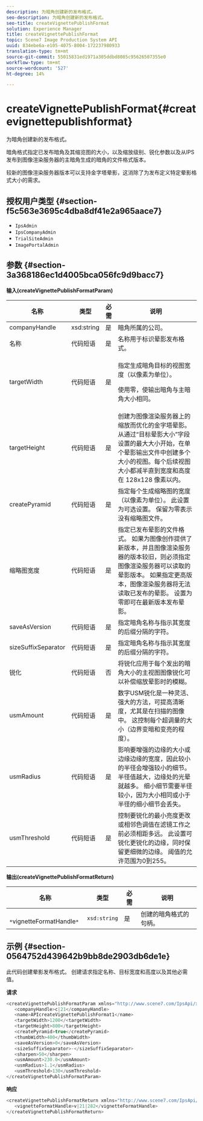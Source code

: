 ```yaml
---
description: 为暗角创建新的发布格式。
seo-description: 为暗角创建新的发布格式。
seo-title: createVignettePublishFormat
solution: Experience Manager
title: createVignettePublishFormat
topic: Scene7 Image Production System API
uuid: 834ebe6a-e105-4075-8004-172237980933
translation-type: tm+mt
source-git-commit: 55015831ed1971a305ddbd8085c95626507355e0
workflow-type: tm+mt
source-wordcount: '527'
ht-degree: 14%

---
```



# createVignettePublishFormat{#createvignettepublishformat}

为暗角创建新的发布格式。

暗角格式指定已发布暗角及其缩览图的大小，以及缩放级别、锐化参数以及从IPS发布到图像渲染服务器的主暗角生成的暗角的文件格式版本。

较新的图像渲染服务器版本可以支持金字塔晕影，这消除了为发布定义特定晕影格式大小的需求。

## 授权用户类型 {#section-f5c563e3695c4dba8df41e2a965aace7}

* `IpsAdmin`
* `IpsCompanyAdmin`
* `TrialSiteAdmin`
* `ImagePortalAdmin`

## 参数 {#section-3a368186ec1d4005bca056fc9d9bacc7}

**输入(createVignettePublishFormatParam)**

<table id="table_4D5B2913FA784EC09190F25223C1A680"> 
 <thead> 
  <tr> 
   <th colname="col1" class="entry"> 名称 </th> 
   <th colname="col2" class="entry"> 类型 </th> 
   <th colname="col3" class="entry"> 必需 </th> 
   <th colname="col4" class="entry"> 说明 </th> 
  </tr> 
 </thead>
 <tbody> 
  <tr> 
   <td colname="col1"> <span class="codeph"> <span class="varname"> companyHandle</span> </span> </td> 
   <td colname="col2"> <span class="codeph"> xsd:string</span> </td> 
   <td colname="col3"> 是 </td> 
   <td colname="col4"> 暗角所属的公司。 </td> 
  </tr> 
  <tr> 
   <td colname="col1"> <span class="codeph"> <span class="varname"> 名称</span> </span> </td> 
   <td colname="col2"> <span class="codeph"> 代码短语 </span> </td> 
   <td colname="col3"> 是 </td> 
   <td colname="col4"> 名称用于标识晕影发布格式。 </td> 
  </tr> 
  <tr> 
   <td colname="col1"> <span class="codeph"> <span class="varname"> targetWidth</span> </span> </td> 
   <td colname="col2"> <span class="codeph"> 代码短语 </span> </td> 
   <td colname="col3"> 是 </td> 
   <td colname="col4"> <p>指定生成暗角目标的视图宽度（以像素为单位）。 </p> <p>使用零，使输出暗角与主暗角大小相同。 </p> </td> 
  </tr> 
  <tr> 
   <td colname="col1"> <span class="codeph"> <span class="varname"> targetHeight</span> </span> </td> 
   <td colname="col2"> <span class="codeph"> 代码短语 </span> </td> 
   <td colname="col3"> 是 </td> 
   <td colname="col4"> 创建为图像渲染服务器上的缩放而优化的金字塔晕影。从通过“目标晕影大小”字段设置的最大大小开始，在单个晕影输出文件中创建多个大小的视图。每个后续视图大小都减半直到宽度和高度在 128x128 像素以内。 </td> 
  </tr> 
  <tr> 
   <td colname="col1"> <span class="codeph"> <span class="varname"> createPyramid</span> </span> </td> 
   <td colname="col2"> <span class="codeph"> 代码短语 </span> </td> 
   <td colname="col3"> 是 </td> 
   <td colname="col4"> 指定每个生成缩略图的宽度（以像素为单位）。 此设置为可选设置。 保留为零表示没有缩略图文件。 </td> 
  </tr> 
  <tr> 
   <td colname="col1"> <span class="codeph"> <span class="varname"> 缩略图宽度</span> </span> </td> 
   <td colname="col2"> <span class="codeph"> 代码短语 </span> </td> 
   <td colname="col3"> 是 </td> 
   <td colname="col4"> 指定已发布晕影的文件格式。 如果为图像创作提供了新版本，并且图像渲染服务器的版本较旧，则必须指定图像渲染服务器可以读取的晕影版本。 如果指定更高版本，图像渲染服务器将无法读取已发布的晕影。 设置为零即可在最新版本发布晕影。 </td> 
  </tr> 
  <tr> 
   <td colname="col1"> <span class="codeph"> <span class="varname"> saveAsVersion</span> </span> </td> 
   <td colname="col2"> <span class="codeph"> 代码短语 </span> </td> 
   <td colname="col3"> 是 </td> 
   <td colname="col4"> 指定暗角名称与指示其宽度的后缀分隔的字符。 </td> 
  </tr> 
  <tr> 
   <td colname="col1"> <span class="codeph"> <span class="varname"> sizeSuffixSeparator</span> </span> </td> 
   <td colname="col2"> <span class="codeph"> 代码短语 </span> </td> 
   <td colname="col3"> 是 </td> 
   <td colname="col4"> 指定暗角名称与指示其宽度的后缀分隔的字符。 </td> 
  </tr> 
  <tr> 
   <td colname="col1"> <span class="codeph"> <span class="varname"> 锐化</span> </span> </td> 
   <td colname="col2"> <span class="codeph"> 代码短语 </span> </td> 
   <td colname="col3"> 否 </td> 
   <td colname="col4"> 将锐化应用于每个发出的暗角大小的主视图图像锐化可以补偿缩放晕影时的模糊。 </td> 
  </tr> 
  <tr> 
   <td colname="col1"> <span class="codeph"> <span class="varname"> usmAmount</span> </span> </td> 
   <td colname="col2"> <span class="codeph"> 代码短语 </span> </td> 
   <td colname="col3"> 是 </td> 
   <td colname="col4"> 数字USM锐化是一种灵活、强大的方法，可提高清晰度，尤其是在扫描的图像中。 这控制每个超调量的大小（边界变暗和变亮的程度）。 </td> 
  </tr> 
  <tr> 
   <td colname="col1"> <span class="codeph"> <span class="varname"> usmRadius</span> </span> </td> 
   <td colname="col2"> <span class="codeph"> 代码短语 </span> </td> 
   <td colname="col3"> 是 </td> 
   <td colname="col4"> 影响要增强的边缘的大小或边缘边缘的宽度，因此较小的半径会增强较小的细节。 半径值越大，边缘处的光晕就越多。 细小细节需要半径较小，因为大小相同或小于半径的细小细节会丢失。 </td> 
  </tr> 
  <tr> 
   <td colname="col1"> <span class="codeph"> <span class="varname"> usmThreshold</span> </span> </td> 
   <td colname="col2"> <span class="codeph"> 代码短语 </span> </td> 
   <td colname="col3"> 是 </td> 
   <td colname="col4"> 控制要锐化的最小亮度更改或相邻色调值在滤镜工作之前必须相距多远。 此设置可锐化更锐化的边缘，同时保留更细微的边缘。 阈值的允许范围为0到255。 </td> 
  </tr> 
 </tbody> 
</table>

**输出(createVignettePublishFormatReturn)**

| 名称 | 类型 | 必需 | 说明 |
|---|---|---|---|
| ` *`vignetteFormatHandle`*` | `xsd:string` | 是 | 创建的暗角格式的句柄。 |

## 示例 {#section-0564752d439642b9bb8de2903db6de1e}

此代码创建晕影发布格式。 创建请求指定名称、目标宽度和高度以及其他必需值。

**请求**

```java
<createVignettePublishFormatParam xmlns="http://www.scene7.com/IpsApi/xsd/2008-01-15">
   <companyHandle>c|21</companyHandle>
   <name>APIcreateVignettePublishFormat1</name>
   <targetWidth>1200</<targetWidth>
   <targetHeight>800</targetHeight>
   <createPyramid>true</createPyramid>
   <thumbWidth>400</thumbWidth>
   <saveAsVersion>0</saveAsVersion>
   <sizeSuffixSeparator>-</sizeSuffixSeparator>
   <sharpen>50</sharpen>
   <usmAmount>230.0</usmAmount>
   <usmRadius>1.1</usmRadius>
   <usmThreshold>130</usmThreshold>
</createVignettePublishFormatParam>
```

**响应**

```java
<createVignettePublishFormatReturn xmlns="http://www.scene7.com/IpsApi/xsd/2008-01-15">
   <vignetteFormatHandle>v|21|282</vignetteFormatHandle>
</createVignettePublishFormatReturn>
```


